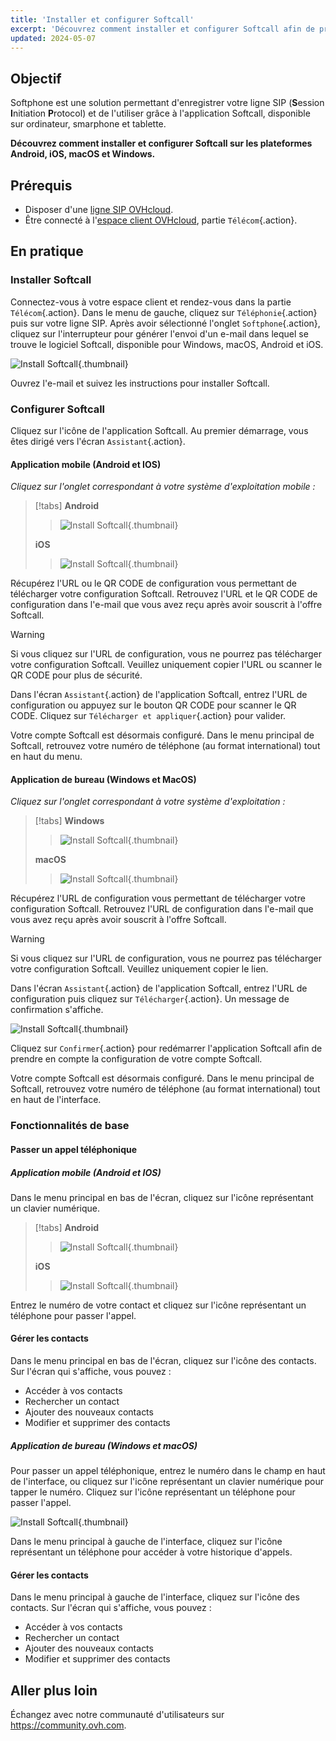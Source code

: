 ```yaml
---
title: 'Installer et configurer Softcall'
excerpt: 'Découvrez comment installer et configurer Softcall afin de profiter de la solution Softphone'
updated: 2024-05-07
---
```


## Objectif

Softphone est une solution permettant d'enregistrer votre ligne SIP (**S**ession **I**nitiation **P**rotocol) et de l'utiliser grâce à l'application Softcall, disponible sur ordinateur, smarphone et tablette.

**Découvrez comment installer et configurer Softcall sur les plateformes Android, iOS, macOS et Windows.**

## Prérequis

- Disposer d'une [ligne SIP OVHcloud](/links/telecom/telephonie-voip).
- Être connecté à l'[espace client OVHcloud](/links/manager), partie `Télécom`{.action}.

## En pratique

### Installer Softcall

Connectez-vous à votre espace client et rendez-vous dans la partie `Télécom`{.action}. Dans le menu de gauche, cliquez sur `Téléphonie`{.action} puis sur votre ligne SIP. Après avoir sélectionné l'onglet `Softphone`{.action}, cliquez sur l'interrupteur pour générer l'envoi d'un e-mail dans lequel se trouve le logiciel Softcall, disponible pour Windows, macOS, Android et iOS.

![Install Softcall](images/send_mail_manager.png){.thumbnail}

Ouvrez l'e-mail et suivez les instructions pour installer Softcall.

### Configurer Softcall

Cliquez sur l'icône de l'application Softcall. Au premier démarrage, vous êtes dirigé vers l'écran `Assistant`{.action}.

#### Application mobile (Android et IOS)

*Cliquez sur l'onglet correspondant à votre système d'exploitation mobile :*

> [!tabs]
> **Android**
>>
>> ![Install Softcall](images/assistant_android.jpg){.thumbnail}
>>
> **iOS**
>>
>> ![Install Softcall](images/assistant_ios.jpg){.thumbnail}
>>

Récupérez l'URL ou le QR CODE de configuration vous permettant de télécharger votre configuration Softcall. Retrouvez l'URL et le QR CODE de configuration dans l'e-mail que vous avez reçu après avoir souscrit à l'offre Softcall.

> [!warning]
> 
> Si vous cliquez sur l'URL de configuration, vous ne pourrez pas télécharger votre configuration Softcall. Veuillez uniquement copier l'URL ou scanner le QR CODE pour plus de sécurité.
>

Dans l'écran `Assistant`{.action} de l'application Softcall, entrez l'URL de configuration ou appuyez sur le bouton QR CODE pour scanner le QR CODE. Cliquez sur `Télécharger et appliquer`{.action} pour valider.

Votre compte Softcall est désormais configuré. Dans le menu principal de Softcall, retrouvez votre numéro de téléphone (au format international) tout en haut du menu.

#### Application de bureau (Windows et MacOS)

*Cliquez sur l'onglet correspondant à votre système d'exploitation :*

> [!tabs]
> **Windows**
>>
>> ![Install Softcall](images/assistant_windows.png){.thumbnail}
>>
> **macOS**
>>
>> ![Install Softcall](images/assistant_macos.png){.thumbnail}
>>

Récupérez l'URL de configuration vous permettant de télécharger votre configuration Softcall. Retrouvez l'URL de configuration dans l'e-mail que vous avez reçu après avoir souscrit à l'offre Softcall.

> [!warning]
> 
> Si vous cliquez sur l'URL de configuration, vous ne pourrez pas télécharger votre configuration Softcall. Veuillez uniquement copier le lien.
>

Dans l'écran `Assistant`{.action} de l'application Softcall, entrez l'URL de configuration puis cliquez sur `Télécharger`{.action}. Un message de confirmation s'affiche.

![Install Softcall](images/confirm_dl_config_windows.png){.thumbnail}

Cliquez sur `Confirmer`{.action} pour redémarrer l'application Softcall afin de prendre en compte la configuration de votre compte Softcall.

Votre compte Softcall est désormais configuré. Dans le menu principal de Softcall, retrouvez votre numéro de téléphone (au format international) tout en haut de l'interface.

### Fonctionnalités de base

#### Passer un appel téléphonique

##### Application mobile (Android et IOS)

Dans le menu principal en bas de l'écran, cliquez sur l'icône représentant un clavier numérique.

> [!tabs]
> **Android**
>>
>> ![Install Softcall](images/bottom_menu_android.jpg){.thumbnail}
>>
> **iOS**
>>
>> ![Install Softcall](images/bottom_menu_ios.png){.thumbnail}
>>

Entrez le numéro de votre contact et cliquez sur l'icône représentant un téléphone pour passer l'appel.

#### Gérer les contacts

Dans le menu principal en bas de l'écran, cliquez sur l'icône des contacts. Sur l'écran qui s'affiche, vous pouvez :

- Accéder à vos contacts
- Rechercher un contact
- Ajouter des nouveaux contacts
- Modifier et supprimer des contacts

##### Application de bureau (Windows et macOS)

Pour passer un appel téléphonique, entrez le numéro dans le champ en haut de l'interface, ou cliquez sur l'icône représentant un clavier numérique pour tapper le numéro. Cliquez sur l'icône représentant un téléphone pour passer l'appel.

![Install Softcall](images/call_number.png){.thumbnail}

Dans le menu principal à gauche de l'interface, cliquez sur l'icône représentant un téléphone pour accéder à votre historique d'appels.

#### Gérer les contacts

Dans le menu principal à gauche de l'interface, cliquez sur l'icône des contacts. Sur l'écran qui s'affiche, vous pouvez :

- Accéder à vos contacts
- Rechercher un contact
- Ajouter des nouveaux contacts
- Modifier et supprimer des contacts

## Aller plus loin

Échangez avec notre communauté d'utilisateurs sur <https://community.ovh.com>.
